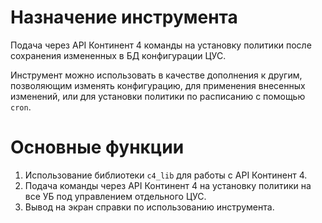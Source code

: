 # Назначение инструмента

Подача через API Континент 4 команды на установку политики после сохранения измененных в БД конфигурации ЦУС.

Инструмент можно использовать в качестве дополнения к другим, позволяющим изменять конфигурацию, для применения внесенных изменений, или для установки политики по расписанию с помощью `cron`.

# Основные функции

1. Использование библиотеки `c4_lib` для работы с API Континент 4.
2. Подача команды через API Континент 4 на установку политики на все УБ под управлением отдельного ЦУС.
3. Вывод на экран справки по использованию инструмента.
